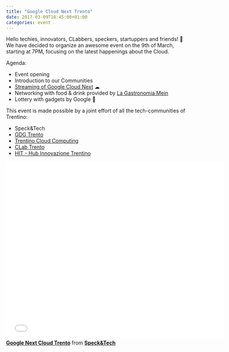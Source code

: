 ```yaml
---
title: "Google Cloud Next Trento"
date: 2017-03-09T18:45:00+01:00
categories: event
---
```


Hello techies, innovators, CLabbers, speckers, startuppers and friends! 🙂
We have decided to organize an awesome event on the 9th of March, starting at 7PM, focusing on the latest happenings about the Cloud.

Agenda:

- Event opening
- Introduction to our Communities
- <a target="_blank" href="//cloudnext.withgoogle.com/">Streaming of Google Cloud Next</a> ☁
- Networking with food & drink provided by <a target="_blank" href="//lagastronomiamein.it">La Gastronomia Mein</a>
- Lottery with gadgets by Google 🎁

This event is made possible by a joint effort of all the tech-communities of Trentino:

- Speck&Tech
- <a target="_blank" href="//developers.google.com/groups/chapter/111161676776647373558/">GDG Trento</a>
- <a target="_blank" href="//www.meetup.com/Trentino-Cloud-Computing-Meetup/">Trentino Cloud Computing</a>
- <a target="_blank" href="//www.facebook.com/CLabTrento/">CLab Trento</a>
- <a target="_blank" href="//www.trentinoinnovation.eu/">HIT - Hub Innovazione Trentino</a>

<iframe src="//www.slideshare.net/slideshow/embed_code/key/3wxymBNcdjabwV" width="595" height="485" frameborder="0" marginwidth="0" marginheight="0" scrolling="no" allowfullscreen>
</iframe>
<div style="margin-bottom:5px">
<strong>
<a href="//www.slideshare.net/speckandtech/google-next-cloud-trento" title="Google Next Cloud Trento" target="_blank">Google Next Cloud Trento</a>
</strong> from <strong><a target="_blank" href="//www.facebook.com/speckandtech/">Speck&amp;Tech</a></strong>
</div>
